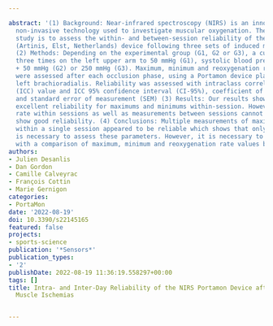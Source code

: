 ---
abstract: '(1) Background: Near-infrared spectroscopy (NIRS) is an innovative and
  non-invasive technology used to investigate muscular oxygenation. The aim of this
  study is to assess the within- and between-session reliability of the NIRS Portamon
  (Artinis, Elst, Netherlands) device following three sets of induced muscle ischemia.
  (2) Methods: Depending on the experimental group (G1, G2 or G3), a cuff was inflated
  three times on the left upper arm to 50 mmHg (G1), systolic blood pressure (SBP)
  + 50 mmHg (G2) or 250 mmHg (G3). Maximum, minimum and reoxygenation rate values
  were assessed after each occlusion phase, using a Portamon device placed on the
  left brachioradialis. Reliability was assessed with intraclass correlation coefficient
  (ICC) value and ICC 95% confidence interval (CI-95%), coefficient of variation (CV)
  and standard error of measurement (SEM) (3) Results: Our results showed a good to
  excellent reliability for maximums and minimums within-session. However, the reoxygenation
  rate within sessions as well as measurements between sessions cannot predominantly
  show good reliability. (4) Conclusions: Multiple measurements of maximums and minimums
  within a single session appeared to be reliable which shows that only one measurement
  is necessary to assess these parameters. However, it is necessary to be cautious
  with a comparison of maximum, minimum and reoxygenation rate values between sessions.'
authors:
- Julien Desanlis
- Dan Gordon
- Camille Calveyrac
- François Cottin
- Marie Gernigon
categories:
- PortaMon
date: '2022-08-19'
doi: 10.3390/s22145165
featured: false
projects:
- sports-science
publication: '*Sensors*'
publication_types:
- '2'
publishDate: 2022-08-19 11:36:19.558297+00:00
tags: []
title: Intra- and Inter-Day Reliability of the NIRS Portamon Device after Three Induced
  Muscle Ischemias

---
